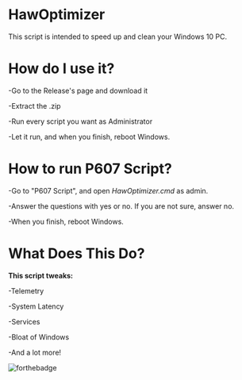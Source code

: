 # HawOptimizer
This script is intended to speed up and clean your Windows 10 PC.
# How do I use it?
-Go to the Release's page and download it

-Extract the .zip

-Run every script you want as Administrator

-Let it run, and when you finish, reboot Windows.

# How to run P607 Script?

-Go to "P607 Script", and open *HawOptimizer.cmd* as admin.

-Answer the questions with yes or no. If you are not sure, answer no.

-When you finish, reboot Windows.

# What Does This Do?
**This script tweaks:**


-Telemetry

-System Latency

-Services

-Bloat of Windows

-And a lot more!




![forthebadge](https://forthebadge.com/images/badges/built-with-love.svg)
